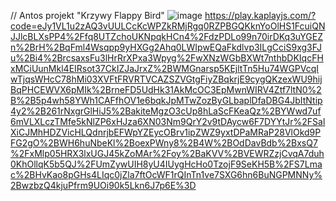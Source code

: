 // Antos projekt "Krzywy Flappy Bird"
![image](https://github.com/user-attachments/assets/86579d0c-8772-42c2-8243-98f56cd3b9c9)
https://play.kaplayjs.com/?code=eJy1VL1u2zAQ3vUULCcKcWPZkRMjRgq0RZPBGQKknYoOlHS1FcuiQNJJlcBLXsPP4%2Ffq8UTZchoUKNpqkHCn4%2FdzPDLo99n70irDKq3uYGEZn%2BrH%2BqFml4Wsqpp9yHXGg2Ahq0LWIpwEQaFkdlvp3ILgCciS9xg3FJu%2Bi4%2BrcsaxsFu3lHrRrXPxa3Wpyg%2FwXNzWGbBXWt7nthbDKIqcFHxMCiUunMkl4EIRsot37CkIZJaJrxZ%2BWMGnarsp5KEjltTn5Hu74WGPVcqIwTjqsWHcC78hMi03XVFtFRVRTVCAZSZVGtgFiyZBqkrjE9cygQKzexWU9hijBqPHCEWVX6pMIk%2BrneFD5UdHk31AkMcOC3EpMwnWIRV4Ztf7ltN0%2B%2B5p4wh58YWh1CAFfhOV1e6bqkJpMTwZozByGLbaplDfaDBG4JbItNtip4y2%2B261rNxgrGlHiJ5%2BakiteMgzO3cUp8hLaScFKeaQz%2BYWwd7uf6mVLXLczTMfe5kNlZP6xHJza6XN03Nm9QrY2v9tDAycw6F7DYYtJr%2FSalXiCJMhHDZVicHLQdnrjbEFWpYZEycOBrv1ipZWZ9yxtDPaMRaP28VlOkd9PFG2gO%2BWH6huNbeKl%2BoexPWny8%2B4W%2BOdDavBdb%2BxsQ7%2FxMlp05HRX3lxUGJ45kZoMAr%2Foy%2BaKVV%2BVEWRZzjCvqA7duh0KhOllqK5b5QJ%2FUmZywUIH8yU4IUygHcHo0TzojF9SeKH5B%2FS7Lmac%2BHvKao8pGHs4LIqc0jZla7ftOcWF1rQInTn1ve7SXG6hn6BuNGPMNNy%2BwzbzQ4kjuPfrm9UOi90k5Lkn6J7p6E%3D
